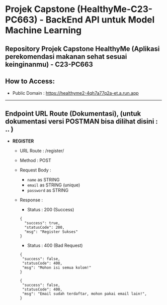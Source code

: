 # Projek Capstone (HealthyMe-C23-PC663) - BackEnd API untuk Model Machine Learning
Repository Projek Capstone HealthyMe (Aplikasi perekomendasi makanan sehat sesuai keinginanmu) - C23-PC663
---
## How to Access:
- Public Domain : https://healthyme2-4qh7a77q2a-et.a.run.app
---
## Endpoint URL Route (Dokumentasi), (untuk dokumentasi versi POSTMAN bisa dilihat disini : .. )
- **REGISTER**
  * URL Route : /register/
  * Method : POST
  * Request Body : 
    * `name` as STRING
    * `email` as STRING (unique)
    * `password` as STRING
                   
  * Response : 
    - Status : 200 (Success)
    ```
    {
      "success": true,
      "statusCode": 200,
      "msg": "Register Sukses"
    }
    ```
    - Status : 400 (Bad Request)
    ```
    {
     "success": false,
     "statusCode": 400,
     "msg": "Mohon isi semua kolom!"
    }
    ```
    ```
    {
     "success": false,
     "statusCode": 400,
     "msg": "Email sudah terdaftar, mohon pakai email lain!",
    }
    ```
